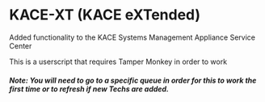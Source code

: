 # KACE-XT (KACE eXTended)
Added functionality to the KACE Systems Management Appliance Service Center

This is a userscript that requires Tamper Monkey in order to work

##### Note: You will need to go to a specific queue in order for this to work the first time or to refresh if new Techs are added.
